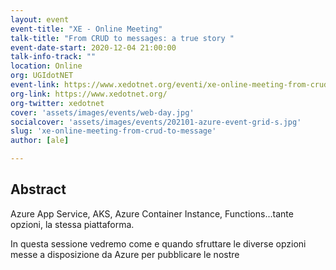 ```yaml
---
layout: event
event-title: "XE - Online Meeting"
talk-title: "From CRUD to messages: a true story "
event-date-start: 2020-12-04 21:00:00
talk-info-track: ""
location: Online
org: UGIdotNET
event-link: https://www.xedotnet.org/eventi/xe-online-meeting-from-crud-to-messages-a-true-story/
org-link: https://www.xedotnet.org/
org-twitter: ‎xedotnet
cover: 'assets/images/events/web-day.jpg'
socialcover: 'assets/images/events/202101-azure-event-grid-s.jpg'
slug: 'xe-online-meeting-from-crud-to-message'
author: [ale]

---
```

## Abstract
Azure App Service, AKS, Azure Container Instance, Functions...tante opzioni, la stessa piattaforma.

In questa sessione vedremo come e quando sfruttare le diverse opzioni messe a disposizione da Azure per pubblicare le nostre